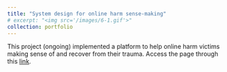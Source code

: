 ```yaml
---
title: "System design for online harm sense-making"
# excerpt: "<img src='/images/6-1.gif'>"
collection: portfolio
---
```

This project (ongoing) implemented a platform to help online harm victims making sense of and recover from their trauma. Access the page through this [link](https://rjproject.herokuapp.com/).